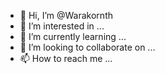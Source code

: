 - 👋 Hi, I’m @Warakornth
- 👀 I’m interested in ...
- 🌱 I’m currently learning ...
- 💞️ I’m looking to collaborate on ...
- 📫 How to reach me ...

<!---
Warakornth/Warakornth is a ✨ special ✨ repository because its `README.md` (this file) appears on your GitHub profile.
You can click the Preview link to take a look at your changes.
--->
